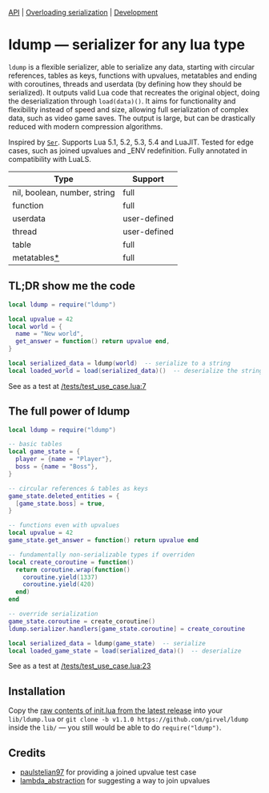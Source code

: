 [API](/docs/api.md) | [Overloading serialization](/docs/overloading.md) | [Development](/docs/development.md)

# ldump — serializer for any lua type

`ldump` is a flexible serializer, able to serialize any data, starting with circular references, tables as keys, functions with upvalues, metatables and ending with coroutines, threads and userdata (by defining how they should be serialized). It outputs valid Lua code that recreates the original object, doing the deserialization through `load(data)()`. It aims for functionality and flexibility instead of speed and size, allowing full serialization of complex data, such as video game saves. The output is large, but can be drastically reduced with modern compression algorithms.

Inspired by [`Ser`](https://github.com/gvx/Ser). Supports Lua 5.1, 5.2, 5.3, 5.4 and LuaJIT. Tested for edge cases, such as joined upvalues and _ENV redefinition. Fully annotated in compatibility with LuaLS.

| Type                                      | Support      |
| ----------------------------------------- | ------------ |
| nil, boolean, number, string              | full         |
| function                                  | full         |
| userdata                                  | user-defined |
| thread                                    | user-defined |
| table                                     | full         |
| metatables[*](/docs/development.md#plans) | full         |


## TL;DR show me the code

```lua
local ldump = require("ldump")

local upvalue = 42
local world = {
  name = "New world",
  get_answer = function() return upvalue end,
}

local serialized_data = ldump(world)  -- serialize to a string
local loaded_world = load(serialized_data)()  -- deserialize the string
```

See as a test at [/tests/test_use_case.lua:7](/tests/test_use_case.lua#L7)


## The full power of ldump

```lua
local ldump = require("ldump")

-- basic tables
local game_state = {
  player = {name = "Player"},
  boss = {name = "Boss"},
}

-- circular references & tables as keys
game_state.deleted_entities = {
  [game_state.boss] = true,
}

-- functions even with upvalues
local upvalue = 42
game_state.get_answer = function() return upvalue end

-- fundamentally non-serializable types if overriden
local create_coroutine = function()
  return coroutine.wrap(function()
    coroutine.yield(1337)
    coroutine.yield(420)
  end)
end

-- override serialization
game_state.coroutine = create_coroutine()
ldump.serializer.handlers[game_state.coroutine] = create_coroutine

local serialized_data = ldump(game_state)  -- serialize
local loaded_game_state = load(serialized_data)()  -- deserialize
```

See as a test at [/tests/test_use_case.lua:23](/tests/test_use_case.lua#L23)


## Installation

Copy the [raw contents of init.lua from the latest release](https://raw.githubusercontent.com/girvel/ldump/refs/tags/v1.1.0/init.lua) into your `lib/ldump.lua` or `git clone -b v1.1.0 https://github.com/girvel/ldump` inside the `lib/` — you still would be able to do `require("ldump")`.

## Credits

- [paulstelian97](https://www.reddit.com/user/paulstelian97/) for providing a joined upvalue test case
- [lambda_abstraction](https://www.reddit.com/user/lambda_abstraction/) for suggesting a way to join upvalues
